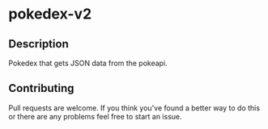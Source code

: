 # pokedex-v2

## Description

Pokedex that gets JSON data from the pokeapi.

## Contributing
Pull requests are welcome.
If you think you've found a better way to do this or there are any problems feel free to start an issue.
